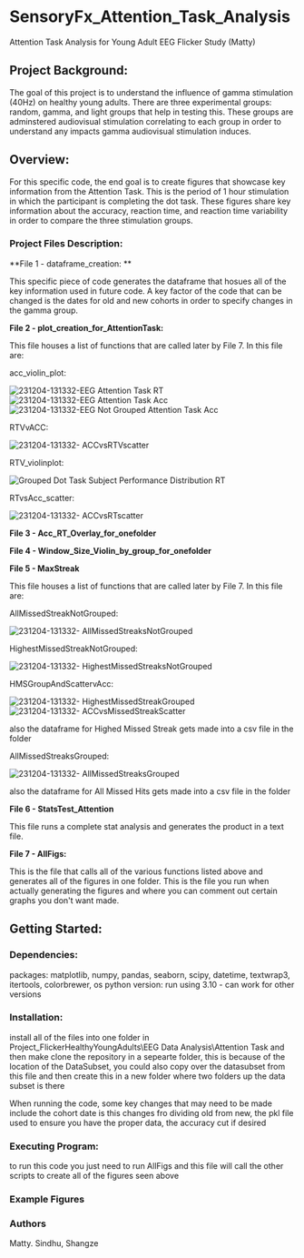 # SensoryFx_Attention_Task_Analysis
Attention Task Analysis for Young Adult EEG Flicker Study (Matty) 

## Project Background: 

The goal of this project is to understand the influence of gamma stimulation (40Hz) on healthy young adults. There are three experimental groups: random, gamma, and light groups that help in testing this. These groups are adminstered audiovisual stimulation correlating to each group in order to understand any impacts gamma audiovisual stimulation induces. 

## Overview: 
For this specific code, the end goal is to create figures that showcase key information from the Attention Task. This is the period of 1 hour stimulation in which the participant is completing the dot task. These figures share key information about the accuracy, reaction time, and reaction time variability in order to compare the three stimulation groups. 

### Project Files Description: 
**File 1 - dataframe_creation: **

This specific piece of code generates the dataframe that hosues all of the key information used in future code. A key factor of the code that can be changed is the dates for old and new cohorts in order to specify changes in the gamma group.  

**File 2 - plot_creation_for_AttentionTask:**

This file houses a list of functions that are called later by File 7. In this file are: 

acc_violin_plot: 

![231204-131332-EEG Attention Task RT](https://github.com/singerlabgt/SensoryFx_Attention_Task_Analysis/assets/133933250/81d63718-a17a-486e-9b0f-cf2816b36acb)
![231204-131332-EEG Attention Task Acc](https://github.com/singerlabgt/SensoryFx_Attention_Task_Analysis/assets/133933250/638b907d-5177-42a2-b213-d1326a1b33e7)
![231204-131332-EEG Not Grouped Attention Task Acc](https://github.com/singerlabgt/SensoryFx_Attention_Task_Analysis/assets/133933250/8ac88bcc-749e-49cd-b53b-a693aeba3661)

RTVvACC: 

![231204-131332- ACCvsRTVscatter](https://github.com/singerlabgt/SensoryFx_Attention_Task_Analysis/assets/133933250/5730b34d-2d72-46e4-a9c7-6334ce66f63d)

RTV_violinplot:  

![ Grouped Dot Task Subject Performance Distribution RT](https://github.com/singerlabgt/SensoryFx_Attention_Task_Analysis/assets/133933250/2f7f6d59-edb3-4576-a1dd-16d45e426ed9)

RTvsAcc_scatter: 

![231204-131332- ACCvsRTscatter](https://github.com/singerlabgt/SensoryFx_Attention_Task_Analysis/assets/133933250/4b4b4d9a-218d-4a07-a24f-ecc865ce7240)



**File 3 - Acc_RT_Overlay_for_onefolder**


**File 4 - Window_Size_Violin_by_group_for_onefolder**


**File 5 - MaxStreak**

This file houses a list of functions that are called later by File 7. In this file are: 

AllMissedStreakNotGrouped:

![231204-131332- AllMissedStreaksNotGrouped](https://github.com/singerlabgt/SensoryFx_Attention_Task_Analysis/assets/133933250/530c79aa-6212-47f7-ad81-e7b25bc1d94a)

HighestMissedStreakNotGrouped: 

![231204-131332- HighestMissedStreaksNotGrouped](https://github.com/singerlabgt/SensoryFx_Attention_Task_Analysis/assets/133933250/db7f0965-b04d-44b3-a5e1-598832fc89c9)

HMSGroupAndScattervAcc:

![231204-131332- HighestMissedStreakGrouped](https://github.com/singerlabgt/SensoryFx_Attention_Task_Analysis/assets/133933250/cf788f2d-9970-40f4-80dd-eeb6cf6eb6dc)
![231204-131332- ACCvsMissedStreakScatter](https://github.com/singerlabgt/SensoryFx_Attention_Task_Analysis/assets/133933250/873c9d2c-eb3e-4ad6-b61c-f7da40bb9cf2)

also the dataframe for Highed Missed Streak gets made into a csv file in the folder 

AllMissedStreaksGrouped: 

![231204-131332- AllMissedStreaksGrouped](https://github.com/singerlabgt/SensoryFx_Attention_Task_Analysis/assets/133933250/ffc71610-22ac-47c8-b213-7f78dcd5c2a4)

also the dataframe for All Missed Hits gets made into a csv file in the folder 

**File 6 - StatsTest_Attention**

This file runs a complete stat analysis and generates the product in a text file.

**File 7 - AllFigs:** 

This is the file that calls all of the various functions listed above and generates all of the figures in one folder. This is the file you run when actually generating the figures and where you can comment out certain graphs you don't want made. 

## Getting Started: 
### Dependencies: 
packages: matplotlib, numpy, pandas, seaborn, scipy, datetime, textwrap3, itertools, colorbrewer, os
python version: run using 3.10 - can work for other versions 
### Installation:
install all of the files into one folder in Project_FlickerHealthyYoungAdults\EEG Data Analysis\Attention Task and then make clone the repository in a sepearte folder, this is because of the location of the DataSubset, you could also copy over the datasubset from this file and then create this in a new folder where two folders up the data subset is there

When running the code, some key changes that may need to be made include the cohort date is this changes fro dividing old from new, the pkl file used to ensure you have the proper data, the accuracy cut if desired

### Executing Program: 
to run this code you just need to run AllFigs and this file will call the other scripts to create all of the figures seen above 

### Example Figures 

### Authors
Matty. Sindhu, Shangze